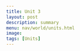 ```yaml
---
title: Unit 3
layout: post
description: summary
menu: nav/world/units.html
image: 
tags: [Units]
---
```


